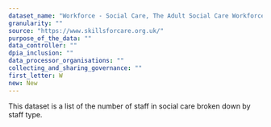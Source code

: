 ```yaml
---
dataset_name: "Workforce - Social Care, The Adult Social Care Workforce Data Set"
granularity: ""
source: "https://www.skillsforcare.org.uk/"
purpose_of_the_data: ""
data_controller: ""
dpia_inclusion: ""
data_processor_organisations: ""
collecting_and_sharing_governance: ""
first_letter: W
new: New
---
```

This dataset is a list of the number of staff in social care broken down by staff type.